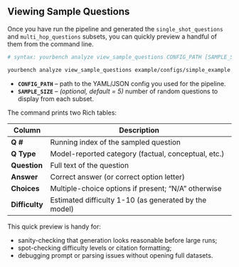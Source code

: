 ## Viewing Sample Questions

Once you have run the pipeline and generated the `single_shot_questions` and
`multi_hop_questions` subsets, you can quickly preview a handful of them from
the command line.

```bash
# syntax: yourbench analyze view_sample_questions CONFIG_PATH [SAMPLE_SIZE]

yourbench analyze view_sample_questions example/configs/simple_example.yaml 5
````

* **`CONFIG_PATH`** – path to the YAML/JSON config you used for the pipeline.
* **`SAMPLE_SIZE`** – *(optional, default = 5)* number of random questions to
  display from each subset.

The command prints two Rich tables:

| Column         | Description                                           |
| -------------- | ----------------------------------------------------- |
| **Q #**        | Running index of the sampled question                 |
| **Q Type**     | Model-reported category (factual, conceptual, etc.)   |
| **Question**   | Full text of the question                             |
| **Answer**     | Correct answer (or correct option letter)             |
| **Choices**    | Multiple-choice options if present; “N/A” otherwise   |
| **Difficulty** | Estimated difficulty 1-10 (as generated by the model) |

This quick preview is handy for:

* sanity-checking that generation looks reasonable before large runs;
* spot-checking difficulty levels or citation formatting;
* debugging prompt or parsing issues without opening full datasets.

